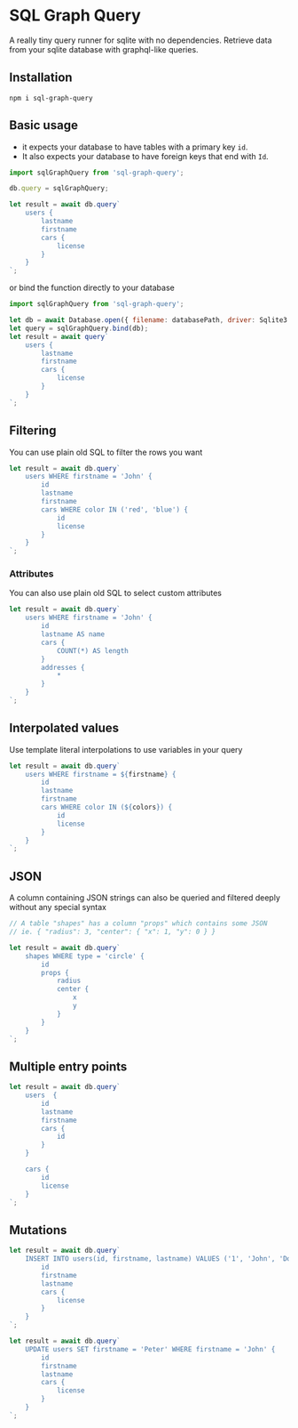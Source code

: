 # SQL Graph Query

A really tiny query runner for sqlite with no dependencies.
Retrieve data from your sqlite database with graphql-like queries.

## Installation

```
npm i sql-graph-query
```

## Basic usage

- it expects your database to have tables with a primary key `id`.
- It also expects your database to have foreign keys that end with `Id`.

```javascript
import sqlGraphQuery from 'sql-graph-query';

db.query = sqlGraphQuery;

let result = await db.query`
	users {
		lastname
		firstname
		cars {
			license
		}
	}
`;
```

or bind the function directly to your database

```javascript
import sqlGraphQuery from 'sql-graph-query';

let db = await Database.open({ filename: databasePath, driver: Sqlite3.Database });
let query = sqlGraphQuery.bind(db);
let result = await query`
	users {
		lastname
		firstname
		cars {
			license
		}
	}
`;
```

## Filtering

You can use plain old SQL to filter the rows you want

```javascript
let result = await db.query`
	users WHERE firstname = 'John' {
		id
		lastname
		firstname
		cars WHERE color IN ('red', 'blue') {
			id
			license
		}
	}
`;
```

### Attributes

You can also use plain old SQL to select custom attributes

```javascript
let result = await db.query`
	users WHERE firstname = 'John' {
		id
		lastname AS name
		cars {
			COUNT(*) AS length
		}
		addresses {
			*
		}
	}
`;
```

## Interpolated values

Use template literal interpolations to use variables in your query

```javascript
let result = await db.query`
	users WHERE firstname = ${firstname} {
		id
		lastname
		firstname
		cars WHERE color IN (${colors}) {
			id
			license
		}
	}
`;
```

## JSON

A column containing JSON strings can also be queried and filtered deeply without any special syntax

```javascript
// A table "shapes" has a column "props" which contains some JSON
// ie. { "radius": 3, "center": { "x": 1, "y": 0 } }

let result = await db.query`
	shapes WHERE type = 'circle' {
		id
		props {
			radius
			center {
				x
				y
			}
		}
	}
`;
```

## Multiple entry points

```javascript
let result = await db.query`
	users  {
		id
		lastname
		firstname
		cars {
			id
		}
	}

	cars {
		id
		license
	}
`;
```

## Mutations

```javascript
let result = await db.query`
	INSERT INTO users(id, firstname, lastname) VALUES ('1', 'John', 'Doe') {
		id
		firstname
		lastname
		cars {
			license
		}
	}
`;
```

```javascript
let result = await db.query`
	UPDATE users SET firstname = 'Peter' WHERE firstname = 'John' {
		id
		firstname
		lastname
		cars {
			license
		}
	}
`;
```

